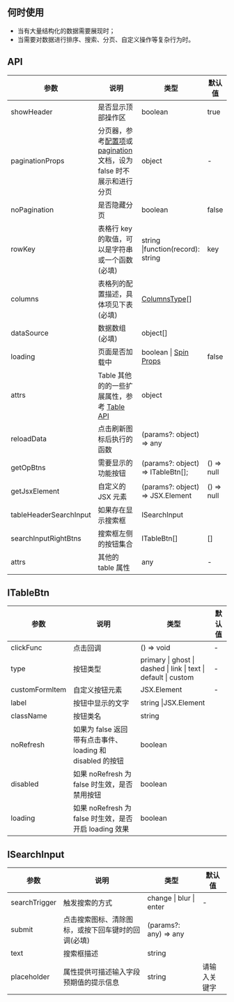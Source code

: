 <!-- ---
category: 业务组件
type: 表格
title: D-Table
subtitle: 表格
--- -->

## 何时使用

- 当有大量结构化的数据需要展现时；
- 当需要对数据进行排序、搜索、分页、自定义操作等复杂行为时。

## API

| 参数 | 说明 | 类型 | 默认值 |
| --- | --- | --- | --- |
| showHeader | 是否显示顶部操作区 | boolean | true |
| paginationProps | 分页器，参考[配置项](https://ant.design/components/table-cn/#pagination)或 [pagination](https://ant.design/components/pagination-cn/) 文档，设为 false 时不展示和进行分页 | object | - |
| noPagination | 是否隐藏分页 | boolean | false |
| rowKey | 表格行 key 的取值，可以是字符串或一个函数(必填) | string \|function(record): string | key |
| columns | 表格列的配置描述，具体项见下表(必填) | [ColumnsType](https://ant.design/components/table-cn/#Column)[] |  |
| dataSource | 数据数组(必填) | object[] |  |
| loading | 页面是否加载中 | boolean \| [Spin Props](https://ant.design/components/spin-cn/#API) | false |
| attrs | Table 其他的的一些扩展属性，参考 [Table API](https://ant.design/components/table-cn/#API) | object |  |
| reloadData | 点击刷新图标后执行的函数 | (params?: object) => any |  |
| getOpBtns | 需要显示的功能按钮 | (params?: object) => ITableBtn[]; | () => null |
| getJsxElement | 自定义的 JSX 元素 | (params?: object) => JSX.Element | () => null |
| tableHeaderSearchInput | 如果存在显示搜索框 | ISearchInput |  |
| searchInputRightBtns | 搜索框左侧的按钮集合 | ITableBtn[] | [] |
| attrs | 其他的 table 属性 | any | - |

## ITableBtn

| 参数 | 说明 | 类型 | 默认值 |
| --- | --- | --- | --- |
| clickFunc | 点击回调 | () => void | - |
| type | 按钮类型 | primary \| ghost \| dashed \| link \| text \| default \| custom | - |
| customFormItem | 自定义按钮元素 | JSX.Element | - |
| label | 按钮中显示的文字 | string \|JSX.Element |  |
| className | 按钮类名 | string |  |
| noRefresh | 如果为 false 返回带有点击事件、loading 和 disabled 的按钮 | boolean |  |
| disabled | 如果 noRefresh 为 false 时生效，是否禁用按钮 | boolean |  |
| loading | 如果 noRefresh 为 false 时生效，是否开启 loading 效果 | boolean |  |

## ISearchInput

| 参数 | 说明 | 类型 | 默认值 |
| --- | --- | --- | --- |
| searchTrigger | 触发搜索的方式 | change \| blur \| enter | - |
| submit | 点击搜索图标、清除图标，或按下回车键时的回调(必填) | (params?: any) => any |  |
| text | 搜索框描述 | string |  |
| placeholder | 属性提供可描述输入字段预期值的提示信息 | string | 请输入关键字 |
